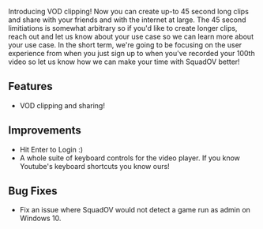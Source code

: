 Introducing VOD clipping! Now you can create up-to 45 second long clips and share with your friends and with the internet at large.
The 45 second limitiations is somewhat arbitrary so if you'd like to create longer clips, reach out and let us know about your use case so we can learn more about your use case.
In the short term, we're going to be focusing on the user experience from when you just sign up to when you've recorded your 100th video so let us know how we can make your time with SquadOV better!

## Features
* VOD clipping and sharing!

## Improvements
* Hit Enter to Login :)
* A whole suite of keyboard controls for the video player. If you know Youtube's keyboard shortcuts you know ours!

## Bug Fixes
* Fix an issue where SquadOV would not detect a game run as admin on Windows 10.